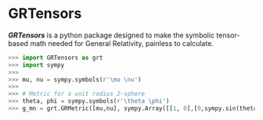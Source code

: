 # GRTensors
 

 ***GRTensors*** is a python package designed to make the symbolic tensor-based math needed for General Relativity, painless to calculate.

 ```python
>>> import GRTensors as grt
>>> import sympy
>>> 
>>> mu, nu = sympy.symbols(r'\mu \nu')
>>> 
>>> # Metric for a unit radius 2-sphere
>>> theta, phi = sympy.symbols(r'\theta \phi')
>>> g_mn = grt.GRMetric([mu,nu], sympy.Array([[1, 0],[0,sympy.sin(theta)**2]])
 ```
